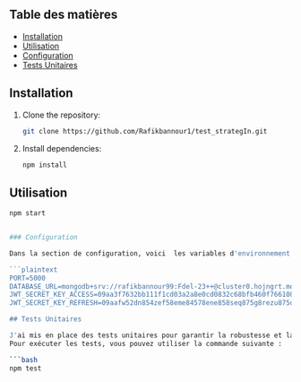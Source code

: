 
## Table des matières

- [Installation](#installation)
- [Utilisation](#utilisation)
- [Configuration](#configuration)
- [Tests Unitaires](#tests-unitaires)

## Installation

1. Clone the repository:
   ```bash
   git clone https://github.com/Rafikbannour1/test_strategIn.git
2. Install dependencies:
    ```bash
   npm install

## Utilisation

   ```bash
   npm start


### Configuration

Dans la section de configuration, voici  les variables d'environnement suivantes :

```plaintext
PORT=5000
DATABASE_URL=mongodb+srv://rafikbannour99:Fdel-23++@cluster0.hojngrt.mongodb.net/
JWT_SECRET_KEY_ACCESS=09aa3f7632bb111f1cd03a2a8e0cd0832c68bfb460f766108da3dab4f39355781ac49e3332027a17044ddb90470292458bbfbf931c8edf7bb41e83e7fea0ac71
JWT_SECRET_KEY_REFRESH=09aafw52dn854zef58eme84578ene858seq875g8rezu875uiomoi8955asa87e8eue554ueu778uiy5iyi5y455faqf87fzfzffeufezu5zeuzer5uzeru5zuzu85z1

## Tests Unitaires

J'ai mis en place des tests unitaires pour garantir la robustesse et la fiabilité de mon code.
Pour exécuter les tests, vous pouvez utiliser la commande suivante :

```bash
npm test


